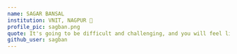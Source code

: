 ```yaml
---
name: SAGAR BANSAL
institution: VNIT, NAGPUR 🚩
profile_pic: sagban.png
quote: It's going to be difficult and challenging, and you will feel like quitting. But in the end, It's incredibly rewarding and empowering!
github_user: sagban
---
```

